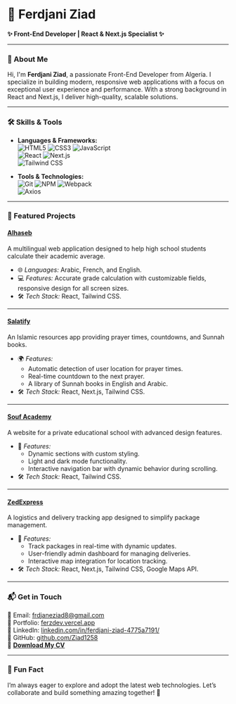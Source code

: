 # 🌟 Ferdjani Ziad  

**✨ Front-End Developer | React & Next.js Specialist ✨**

---

### 👋 About Me  
Hi, I'm **Ferdjani Ziad**, a passionate Front-End Developer from Algeria. I specialize in building modern, responsive web applications with a focus on exceptional user experience and performance. With a strong background in React and Next.js, I deliver high-quality, scalable solutions.

---

### 🛠️ Skills & Tools  

- **Languages & Frameworks:**  
  ![HTML5](https://img.shields.io/badge/-HTML5-E34F26?logo=html5&logoColor=white) 
  ![CSS3](https://img.shields.io/badge/-CSS3-1572B6?logo=css3&logoColor=white) 
  ![JavaScript](https://img.shields.io/badge/-JavaScript-F7DF1E?logo=javascript&logoColor=black)  
  ![React](https://img.shields.io/badge/-React-61DAFB?logo=react&logoColor=black) 
  ![Next.js](https://img.shields.io/badge/-Next.js-000000?logo=nextdotjs&logoColor=white)  
  ![Tailwind CSS](https://img.shields.io/badge/-TailwindCSS-38B2AC?logo=tailwind-css&logoColor=white)  

- **Tools & Technologies:**  
  ![Git](https://img.shields.io/badge/-Git-F05032?logo=git&logoColor=white) 
  ![NPM](https://img.shields.io/badge/-npm-CB3837?logo=npm&logoColor=white) 
  ![Webpack](https://img.shields.io/badge/-Webpack-8DD6F9?logo=webpack&logoColor=black)  
  ![Axios](https://img.shields.io/badge/-Axios-5A29E4?logo=axios&logoColor=white)  

---

### 🚀 Featured Projects  

#### **[Alhaseb](https://alhaseb.vercel.app/)**  
A multilingual web application designed to help high school students calculate their academic average.  
- 🌐 *Languages:* Arabic, French, and English.  
- 💻 *Features:* Accurate grade calculation with customizable fields, responsive design for all screen sizes.  
- 🛠️ *Tech Stack:* React, Tailwind CSS.  

---

#### **[Salatify](https://salatify-eight.vercel.app/)**  
An Islamic resources app providing prayer times, countdowns, and Sunnah books.  
- 🌍 *Features:*  
  - Automatic detection of user location for prayer times.  
  - Real-time countdown to the next prayer.  
  - A library of Sunnah books in English and Arabic.  
- 🛠️ *Tech Stack:* React, Next.js, Tailwind CSS.  

---

#### **[Souf Academy](https://souf-academy.vercel.app/)**  
A website for a private educational school with advanced design features.  
- 🎨 *Features:*  
  - Dynamic sections with custom styling.  
  - Light and dark mode functionality.  
  - Interactive navigation bar with dynamic behavior during scrolling.  
- 🛠️ *Tech Stack:* React, Tailwind CSS.  

---

#### **[ZedExpress](https://zedexpress.netlify.app/)**  
A logistics and delivery tracking app designed to simplify package management.  
- 🚛 *Features:*  
  - Track packages in real-time with dynamic updates.  
  - User-friendly admin dashboard for managing deliveries.  
  - Interactive map integration for location tracking.  
- 🛠️ *Tech Stack:* React, Next.js, Tailwind CSS, Google Maps API.  

---

### 📬 Get in Touch  
📧 Email: [frdjaneziad8@gmail.com](mailto:frdjaneziad8@gmail.com)  
🔗 Portfolio: [ferzdev.vercel.app](https://ferzdev.vercel.app/)  
💼 LinkedIn: [linkedin.com/in/ferdjani-ziad-4775a7191/](https://www.linkedin.com/in/ferdjani-ziad-4775a7191/)  
🐙 GitHub: [github.com/Ziad1258](https://github.com/Ziad1258)  
📄 **[Download My CV](https://drive.google.com/file/d/1H4ReIXZtRpa3-lko_Q_timdbGCRnnXyV/view?usp=sharing)**  

---

### 🌱 Fun Fact  
I’m always eager to explore and adopt the latest web technologies. Let’s collaborate and build something amazing together! 🌟  

